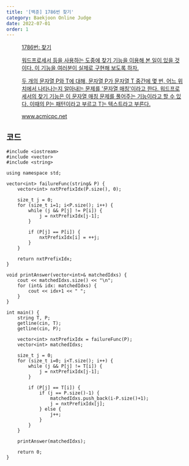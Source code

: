```yaml
---
title: '[백준] 1786번 찾기'
category: Baekjoon Online Judge
date: 2022-07-01
order: 1
---
```


<figure class="opengraph"><a href="https://www.acmicpc.net/problem/1786" data-source-url="https://www.acmicpc.net/problem/1786">
<div class="og-image" style="background-image: url('https://drive.google.com/uc?export=view&id=1nCax5mgwtYA82T46I_ntU1afsBBNkrLr');"></div>
<div class="og-text">
<p class="og-title">1786번: 찾기</p>
<p class="og-desc">워드프로세서 등을 사용하는 도중에 찾기 기능을 이용해 본 일이 있을 것이다. 이 기능을 여러분이 실제로 구현해 보도록 하자.

두 개의 문자열 P와 T에 대해, 문자열 P가 문자열 T 중간에 몇 번, 어느 위치에서 나타나는지 알아내는 문제를 '문자열 매칭'이라고 한다. 워드프로세서의 찾기 기능은 이 문자열 매칭 문제를 풀어주는 기능이라고 할 수 있다. 이때의 P는 패턴이라고 부르고 T는 텍스트라고 부른다.</p>
<p class="og-host">www.acmicpc.net</p></div></a></figure>

## 코드
```cpp::lineons
#include <iostream>
#include <vector>
#include <string>

using namespace std;

vector<int> failureFunc(string& P) {
    vector<int> nxtPrefixIdx(P.size(), 0);

    size_t j = 0;
    for (size_t i=1; i<P.size(); i++) {
        while (j && P[j] != P[i]) {
            j = nxtPrefixIdx[j-1];
        }

        if (P[j] == P[i]) {
            nxtPrefixIdx[i] = ++j;
        }
    }

    return nxtPrefixIdx;
}

void printAnswer(vector<int>& matchedIdxs) {
    cout << matchedIdxs.size() << "\n";
    for (int& idx: matchedIdxs) {
        cout << idx+1 << " ";
    }
}

int main() {
    string T, P;
    getline(cin, T);
    getline(cin, P);

    vector<int> nxtPrefixIdx = failureFunc(P);
    vector<int> matchedIdxs;

    size_t j = 0;
    for (size_t i=0; i<T.size(); i++) {
        while (j && P[j] != T[i]) {
            j = nxtPrefixIdx[j-1];
        }

        if (P[j] == T[i]) {
            if (j == P.size()-1) {
                matchedIdxs.push_back(i-P.size()+1);
                j = nxtPrefixIdx[j];
            } else {
                j++;
            }
        }
    }

    printAnswer(matchedIdxs);

    return 0;
}
```
